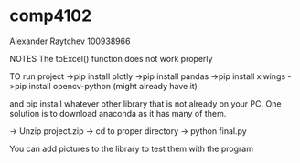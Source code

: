 # comp4102

Alexander Raytchev
100938966

NOTES
The toExcel() function does not work properly

TO run project
->pip install plotly
->pip install pandas
->pip install xlwings
->pip install opencv-python (might already have it)

and pip install whatever other library that is not already on your PC. One solution is to download anaconda as it has many of them. 


-> Unzip project.zip
-> cd to proper directory
-> python final.py

You can add pictures to the library to test them with the program
